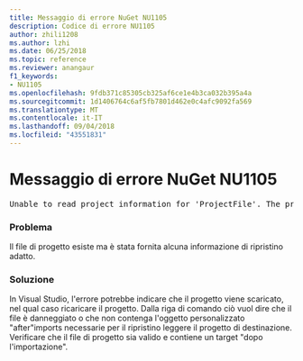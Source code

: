 ```yaml
---
title: Messaggio di errore NuGet NU1105
description: Codice di errore NU1105
author: zhili1208
ms.author: lzhi
ms.date: 06/25/2018
ms.topic: reference
ms.reviewer: anangaur
f1_keywords:
- NU1105
ms.openlocfilehash: 9fdb371c85305cb325af6ce1e4b3ca032b395a4a
ms.sourcegitcommit: 1d1406764c6af5fb7801d462e0c4afc9092fa569
ms.translationtype: MT
ms.contentlocale: it-IT
ms.lasthandoff: 09/04/2018
ms.locfileid: "43551831"
---
```

# <a name="nuget-error-nu1105"></a>Messaggio di errore NuGet NU1105

<pre>Unable to read project information for 'ProjectFile'. The project file may be invalid or missing targets required for restore.</pre>

### <a name="issue"></a>Problema
Il file di progetto esiste ma è stata fornita alcuna informazione di ripristino adatto.

### <a name="solution"></a>Soluzione
In Visual Studio, l'errore potrebbe indicare che il progetto viene scaricato, nel qual caso ricaricare il progetto. Dalla riga di comando ciò vuol dire che il file è danneggiato o che non contenga l'oggetto personalizzato "after"imports necessarie per il ripristino leggere il progetto di destinazione. Verificare che il file di progetto sia valido e contiene un target "dopo l'importazione".